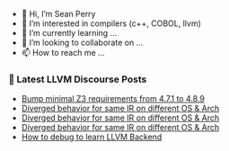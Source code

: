 - 👋 Hi, I’m Sean Perry
- 👀 I’m interested in compilers (c++, COBOL, llvm)
- 🌱 I’m currently learning ...
- 💞️ I’m looking to collaborate on ...
- 📫 How to reach me ...

<!---
s66perry/s66perry is a ✨ special ✨ repository because its `README.md` (this file) appears on your GitHub profile.
You can click the Preview link to take a look at your changes.
--->
### 📕 Latest LLVM Discourse Posts

<!-- DISCOURSE-LLVM:START -->
- [Bump minimal Z3 requirements from 4.7.1 to 4.8.9](https://discourse.llvm.org/t/bump-minimal-z3-requirements-from-4-7-1-to-4-8-9/79664#post_2)
- [Diverged behavior for same IR on different OS &amp; Arch](https://discourse.llvm.org/t/diverged-behavior-for-same-ir-on-different-os-arch/79744#post_4)
- [Diverged behavior for same IR on different OS &amp; Arch](https://discourse.llvm.org/t/diverged-behavior-for-same-ir-on-different-os-arch/79744#post_3)
- [Diverged behavior for same IR on different OS &amp; Arch](https://discourse.llvm.org/t/diverged-behavior-for-same-ir-on-different-os-arch/79744#post_2)
- [How to debug to learn LLVM Backend](https://discourse.llvm.org/t/how-to-debug-to-learn-llvm-backend/79655#post_8)
<!-- DISCOURSE-LLVM:END -->
